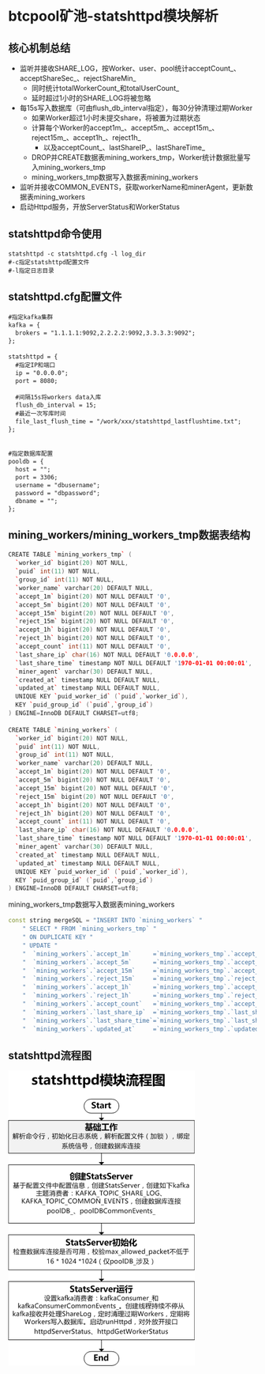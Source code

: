 # btcpool矿池-statshttpd模块解析

## 核心机制总结

* 监听并接收SHARE_LOG，按Worker、user、pool统计acceptCount_、acceptShareSec_、rejectShareMin_
	* 同时统计totalWorkerCount_和totalUserCount_
	* 延时超过1小时的SHARE_LOG将被忽略
* 每15s写入数据库（可由flush_db_interval指定），每30分钟清理过期Worker
	* 如果Worker超过1小时未提交share，将被置为过期状态
	* 计算每个Worker的accept1m_、accept5m_、accept15m_、reject15m_、accept1h_、reject1h_
		* 以及acceptCount_、lastShareIP_、lastShareTime_
	* DROP并CREATE数据表mining_workers_tmp，Worker统计数据批量写入mining_workers_tmp
	* mining_workers_tmp数据写入数据表mining_workers
* 监听并接收COMMON_EVENTS，获取workerName和minerAgent，更新数据表mining_workers
* 启动Httpd服务，开放ServerStatus和WorkerStatus

## statshttpd命令使用

```shell
statshttpd -c statshttpd.cfg -l log_dir
#-c指定statshttpd配置文件
#-l指定日志目录
```

## statshttpd.cfg配置文件

```shell
#指定kafka集群
kafka = {
  brokers = "1.1.1.1:9092,2.2.2.2:9092,3.3.3.3:9092";
};

statshttpd = {
  #指定IP和端口
  ip = "0.0.0.0";
  port = 8080;

  #间隔15s将workers data入库
  flush_db_interval = 15;
  #最近一次写库时间
  file_last_flush_time = "/work/xxx/statshttpd_lastflushtime.txt";
};


#指定数据库配置
pooldb = {
  host = "";
  port = 3306;
  username = "dbusername";
  password = "dbpassword";
  dbname = "";
};
```

## mining_workers/mining_workers_tmp数据表结构

```c++
CREATE TABLE `mining_workers_tmp` (
  `worker_id` bigint(20) NOT NULL,
  `puid` int(11) NOT NULL,
  `group_id` int(11) NOT NULL,
  `worker_name` varchar(20) DEFAULT NULL,
  `accept_1m` bigint(20) NOT NULL DEFAULT '0',
  `accept_5m` bigint(20) NOT NULL DEFAULT '0',
  `accept_15m` bigint(20) NOT NULL DEFAULT '0',
  `reject_15m` bigint(20) NOT NULL DEFAULT '0',
  `accept_1h` bigint(20) NOT NULL DEFAULT '0',
  `reject_1h` bigint(20) NOT NULL DEFAULT '0',
  `accept_count` int(11) NOT NULL DEFAULT '0',
  `last_share_ip` char(16) NOT NULL DEFAULT '0.0.0.0',
  `last_share_time` timestamp NOT NULL DEFAULT '1970-01-01 00:00:01',
  `miner_agent` varchar(30) DEFAULT NULL,
  `created_at` timestamp NULL DEFAULT NULL,
  `updated_at` timestamp NULL DEFAULT NULL,
  UNIQUE KEY `puid_worker_id` (`puid`,`worker_id`),
  KEY `puid_group_id` (`puid`,`group_id`)
) ENGINE=InnoDB DEFAULT CHARSET=utf8;

CREATE TABLE `mining_workers` (
  `worker_id` bigint(20) NOT NULL,
  `puid` int(11) NOT NULL,
  `group_id` int(11) NOT NULL,
  `worker_name` varchar(20) DEFAULT NULL,
  `accept_1m` bigint(20) NOT NULL DEFAULT '0',
  `accept_5m` bigint(20) NOT NULL DEFAULT '0',
  `accept_15m` bigint(20) NOT NULL DEFAULT '0',
  `reject_15m` bigint(20) NOT NULL DEFAULT '0',
  `accept_1h` bigint(20) NOT NULL DEFAULT '0',
  `reject_1h` bigint(20) NOT NULL DEFAULT '0',
  `accept_count` int(11) NOT NULL DEFAULT '0',
  `last_share_ip` char(16) NOT NULL DEFAULT '0.0.0.0',
  `last_share_time` timestamp NOT NULL DEFAULT '1970-01-01 00:00:01',
  `miner_agent` varchar(30) DEFAULT NULL,
  `created_at` timestamp NULL DEFAULT NULL,
  `updated_at` timestamp NULL DEFAULT NULL,
  UNIQUE KEY `puid_worker_id` (`puid`,`worker_id`),
  KEY `puid_group_id` (`puid`,`group_id`)
) ENGINE=InnoDB DEFAULT CHARSET=utf8;
```

mining_workers_tmp数据写入数据表mining_workers

```c++
const string mergeSQL = "INSERT INTO `mining_workers` "
	" SELECT * FROM `mining_workers_tmp` "
	" ON DUPLICATE KEY "
	" UPDATE "
	"  `mining_workers`.`accept_1m`      =`mining_workers_tmp`.`accept_1m`, "
	"  `mining_workers`.`accept_5m`      =`mining_workers_tmp`.`accept_5m`, "
	"  `mining_workers`.`accept_15m`     =`mining_workers_tmp`.`accept_15m`, "
	"  `mining_workers`.`reject_15m`     =`mining_workers_tmp`.`reject_15m`, "
	"  `mining_workers`.`accept_1h`      =`mining_workers_tmp`.`accept_1h`, "
	"  `mining_workers`.`reject_1h`      =`mining_workers_tmp`.`reject_1h`, "
	"  `mining_workers`.`accept_count`   =`mining_workers_tmp`.`accept_count`,"
	"  `mining_workers`.`last_share_ip`  =`mining_workers_tmp`.`last_share_ip`,"
	"  `mining_workers`.`last_share_time`=`mining_workers_tmp`.`last_share_time`,"
	"  `mining_workers`.`updated_at`     =`mining_workers_tmp`.`updated_at` ";
```

## statshttpd流程图

![](statshttpd.png)